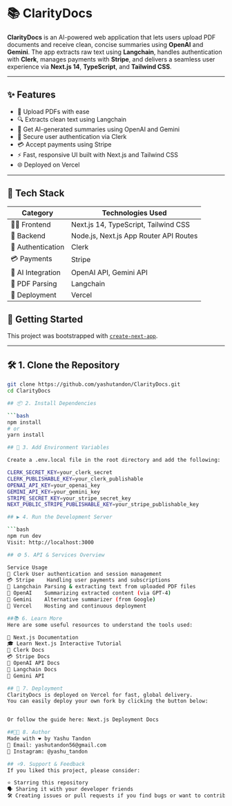 # 📚 ClarityDocs

**ClarityDocs** is an AI-powered web application that lets users upload PDF documents and receive clean, concise summaries using **OpenAI** and **Gemini**. The app extracts raw text using **Langchain**, handles authentication with **Clerk**, manages payments with **Stripe**, and delivers a seamless user experience via **Next.js 14**, **TypeScript**, and **Tailwind CSS**.

---

## ✨ Features

- 📄 Upload PDFs with ease
- 🔍 Extracts clean text using Langchain
- 🧠 Get AI-generated summaries using OpenAI and Gemini
- 🔐 Secure user authentication via Clerk
- 💳 Accept payments using Stripe
- ⚡ Fast, responsive UI built with Next.js and Tailwind CSS
- 🌐 Deployed on Vercel

---

## 🧰 Tech Stack

| Category          | Technologies Used                           |
|------------------ |-------------------------------------------- |
| 👨‍💻 Frontend       | Next.js 14, TypeScript, Tailwind CSS        |
| 🧠 Backend         | Node.js, Next.js App Router API Routes      |
| 🔐 Authentication | Clerk                                       |
| 💳 Payments       | Stripe                                      |
| 🤖 AI Integration | OpenAI API, Gemini API                      |
| 📜 PDF Parsing    | Langchain                                   |
| 🚀 Deployment     | Vercel                                      |


## 🚀 Getting Started

This project was bootstrapped with [`create-next-app`](https://nextjs.org/docs/app/api-reference/cli/create-next-app).

--- 

## 🛠️ 1. Clone the Repository

```bash
git clone https://github.com/yashutandon/ClarityDocs.git
cd ClarityDocs

## 📦 2. Install Dependencies

```bash
npm install
# or
yarn install

## 🔐 3. Add Environment Variables

Create a .env.local file in the root directory and add the following:

CLERK_SECRET_KEY=your_clerk_secret
CLERK_PUBLISHABLE_KEY=your_clerk_publishable
OPENAI_API_KEY=your_openai_key
GEMINI_API_KEY=your_gemini_key
STRIPE_SECRET_KEY=your_stripe_secret_key
NEXT_PUBLIC_STRIPE_PUBLISHABLE_KEY=your_stripe_publishable_key

## ▶️ 4. Run the Development Server

```bash
npm run dev
Visit: http://localhost:3000

## ⚙️ 5. API & Services Overview

Service	Usage
🔐 Clerk	User authentication and session management
💳 Stripe	Handling user payments and subscriptions
📄 Langchain	Parsing & extracting text from uploaded PDF files
🧠 OpenAI	Summarizing extracted content (via GPT-4)
🧠 Gemini	Alternative summarizer (from Google)
🚀 Vercel	Hosting and continuous deployment

##📚 6. Learn More
Here are some useful resources to understand the tools used:

📘 Next.js Documentation
🎓 Learn Next.js Interactive Tutorial
🔐 Clerk Docs
💳 Stripe Docs
🧠 OpenAI API Docs
📄 Langchain Docs
🧪 Gemini API

## 🚀 7. Deployment
ClarityDocs is deployed on Vercel for fast, global delivery.
You can easily deploy your own fork by clicking the button below:


Or follow the guide here: Next.js Deployment Docs

##🧑‍💻 8. Author
Made with ❤️ by Yashu Tandon
📧 Email: yashutandon56@gmail.com
📸 Instagram: @yashu_tandon

## ⭐9. Support & Feedback
If you liked this project, please consider:

⭐ Starring this repository
🗣️ Sharing it with your developer friends
🛠️ Creating issues or pull requests if you find bugs or want to contribute